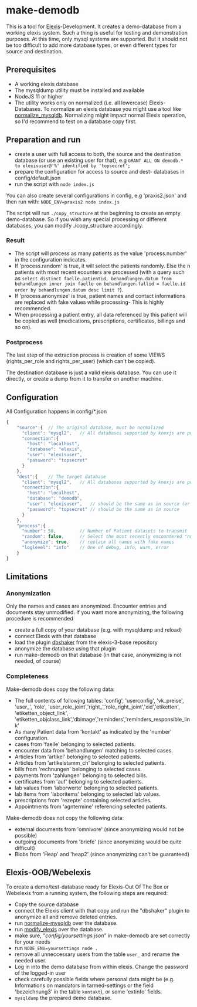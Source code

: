 # make-demodb

This is a tool for [Elexis](http://www.github.com/elexis)-Development. It creates a demo-database from a working elexis system.
Such a thing is useful for testing and demonstration purposes.
At this time, only mysql systems are supported. But it should not be too difficult to add more database types, or even different types for source and destination. 

## Prerequisites

* A working elexis database
* The mysqldump utility must be installed and available
* NodeJS 11 or higher
* The utility works only on normalized (i.e. all lowercase) Elexis-Databases. To normalize an elexis database you might use a tool like [normalize_mysqldb](https://www.npmjs.com/package/@rgwch/normalize_mysqldb). Normalizing might impact normal Elexis operation, so I'd recommend to test on a database copy first.

## Preparation and run

* create a user with full access to both, the source and the destination database (or use an existing user for that), e.g `GRANT ALL ON demodb.* to elexisuser@'%' identified by 'topsecret';`
* prepare the configuration for access to source and dest- databases in config/default.json
* run the script with `node index.js`

You can also create several configurations in config, e.g 'praxis2.json' and then run with: `NODE_ENV=praxis2 node index.js`

The script will run `./copy_structure` at the beginning to create an empty demo-database. So if you wish any special processing or different databases, you can modify ./copy_structure accordingly.

### Result

* The script will process as many patients as the value 'process.number' in the configuration indicates.
* If 'process.random' is true, it will select the patients randomly. Else the n patients with most recent ecounters are processed (with a query such as `select distinct faelle.patientid, behandlungen.datum from behandlungen inner join faelle on behandlungen.fallid = faelle.id order by behandlungen.datum desc limit ?`).
* If 'process.anonymize' is true, patient names and contact informations are replaced with fake values while processing- This is highly recommended.
* When processing a patient entry, all data referenced by this patient will be copied as well (medications, prescriptions, certificates, billings and so on).

### Postprocess

The last step of the extraction process is creation of some VIEWS (rights_per_role and rights_per_user) (which can't be copied).

The destination database is just a valid elexis database. You can use it directly, or create a dump from it to transfer on another machine.

## Configuration

All Configuration happens in config/*.json

```js
{
    "source":{  // The original database, must be normalized
      "client": "mysql2",   // All databases supported by knexjs are possible
      "connection":{
        "host": "localhost",
        "database": "elexis",
        "user": "elexisuser",
        "password": "topsecret"
      }
    },
    "dest":{    // The target database
      "client": "mysql2",   // All databases supported by knexjs are possible
      "connection":{
        "host": "localhost",
        "database": "demodb",
        "user": "elexisuser",   // should be the same as in source (or modify copy_structure)
        "password": "topsecret" // should be the same as in source
      }
    },
    "process":{
      "number": 50,         // Number of Patient datasets to transmit
      "random": false,      // Select the most recently encountered "number" (or select randomly if true)
      "anonymize": true,    // replace all names with fake names
      "loglevel": "info"    // One of debug, info, warn, error
    }
}
```

## Limitations

### Anonymization

Only the names and cases are anonymized. Encounter entries and documents stay unmodified. If you want more
anonymizing, the following procedure is recommended

* create a full copy of your database (e.g. with mysqldump and reload)
* connect Elexis with that database 
* load the plugin [dbshaker](https://wiki.elexis.info/Ch.elexis.support.dbshaker.feature.feature.group) from the elexis-3-base repository
* anonymize the database using that plugin 
* run make-demodb on that database (in that case, anonymizing is not needed, of course)

### Completeness

Make-demodb does copy the following data:

* The full contents of followjng tables: 'config', 'userconfig', 'vk_preise', 'user_', 'role', 'user_role_joint','right_','role_right_joint','xid','etiketten', 'etiketten_object_link', 'etiketten_objclass_link','dbimage','reminders','reminders_responsible_link' 
* As many Patient data from 'kontakt' as indicated by the 'number' configuration.
* cases from 'faelle' belonging to selected patients.
* encounter data from 'behandlungen' matching to selected cases.
* Articles from 'artikel' belonging to selected patients.
* Articles from 'artikelstamm_ch' belonging to selected patients.
* bills from 'rechnungen' belonging to selected cases.
* payments from 'zahlungen' belonging to selected bills.
* certificates from 'auf' belonging to selected patients.
* lab values from 'laborwerte' belonging to selected patients.
* lab items from 'laboritems' belonging to selected lab values.
* prescriptions from 'rezepte' containing selected articles.
* Appointments from 'agntermine' referencing selected patients.

Make-demodb does not copy the following data:

* external documents from 'omnivore' (since anonymizing would not be possible)
* outgoing documents from 'briefe' (since anonymizing would be quite difficult)
* Blobs from 'Ĥeap' and 'heap2' (since anonymizing can't be guaranteed)

## Elexis-OOB/Webelexis

To create a demo/test-database ready for Elexis-Out Of The Box or Webelexis from a running system, the following steps are required:

* Copy the source database
* connect the Elexis client with that copy and run the "dbshaker" plugin to anonymize all and remove deleted entries.
* run [normalize-mysqldb](https://www.npmjs.com/package/@rgwch/normalize_mysqldb) over the database.
* run [modify_elexis](https://raw.githubusercontent.com/rgwch/webelexis/master/server/modify_elexis.sql) over the database.
* make sure, "*config/yoursettings.json*" in make-demodb are set correctly for your needs
* run `NODE_ENV=yoursettings node .`
* remove all unneccessary users from the table `user_` and rename the needed user.
* Log in into the demo database from within elexis. Change the password of the logged-in user
* check carefully possible fields where personal data might be (e.g. Informations on mandators in tarmed-settings or the field 'bezeichnung3' in the table `kontakt`), or some 'extinfo' fields.
* `mysqldump` the prepared demo database.
